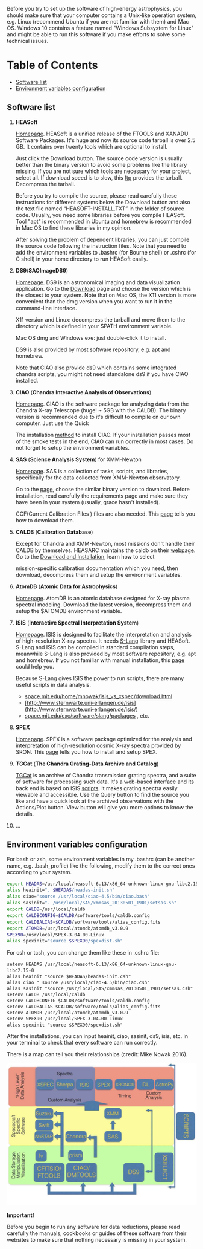 Before you try to set up the software of high-energy astrophysics, you should make sure that your computer contains a Unix-like operation system, e.g. Linux (recommend Ubuntu if you are not familiar with them) and Mac OS. Windows 10 contains a feature named "Windows Subsystem for Linux" and might be able to run this software if you make efforts to solve some technical issues.

Table of Contents
=================

* [Software list](#software-list)
* [Environment variables configuration](#environment-variables-configuration)

## Software list

1. **HEASoft**

   [Homepage](https://heasarc.gsfc.nasa.gov/docs/software/lheasoft/). HEASoft is a unified release of the FTOOLS and XANADU Software Packages. It's huge and now its source code tarball is over 2.5 GB. It contains over twenty tools which are optional to install.

   Just click the Download button. The source code version is usually better than the binary version to avoid some problems like the library missing. If you are not sure which tools are necessary for your project, select all. If download speed is to slow, this [ftp](https://heasarc.gsfc.nasa.gov/FTP/software/lheasoft/release/) provides the tarball. Decompress the tarball.

   Before you try to compile the source, please read carefully these instructions for different systems below the Download button and also the text file named “HEASOFT-INSTALL.TXT” in the folder of source code. Usually, you need some libraries before you compile HEASoft. Tool "apt" is recommended in Ubuntu and homebrew is recommended in Mac OS to find these libraries in my opinion.

   After solving the problem of dependent libraries, you can just compile the source code following the instruction files. Note that you need to add the environment variables to .bashrc (for Bourne shell) or .cshrc (for C shell) in your home directory to run HEASoft easily.

2. **DS9**(**SAOImageDS9**)

   [Homepage](http://ds9.si.edu/site/Home.html). DS9 is an astronomical imaging and data visualization application. Go to the [Download](http://ds9.si.edu/site/Download.html) page and choose the version which is the closest to your system. Note that on Mac OS, the X11 version is more convenient than the dmg version when you want to run it in the command-line interface.

   X11 version and Linux: decompress the tarball and move them to the directory which is defined in your $PATH environment variable.

   Mac OS dmg and Windows exe: just double-click it to install.

   DS9 is also provided by most software repository, e.g. apt and homebrew.

   Note that CIAO also provide ds9 which contains some integrated chandra scripts, you might not need standalone ds9 if you have CIAO installed.

3. **CIAO** (**Chandra Interactive Analysis of Observations**)

   [Homepage](http://cxc.harvard.edu/ciao/). CIAO is the software package for analyzing data from the Chandra X-ray Telescope (huge! ~ 5GB with the CALDB). The binary version is recommended due to it's difficult to compile on our own computer. Just use the Quick

   The installation [method](http://cxc.harvard.edu/ciao/download/) to install CIAO. If your installation passes most of the smoke tests in the end, CIAO can run correctly in most cases. Do not forget to setup the environment variables.

4. **SAS** (**Science Analysis System**) for XMM-Newton

   [Homepage](https://www.cosmos.esa.int/web/xmm-newton/what-is-sas). SAS is a collection of tasks, scripts, and libraries, specifically for the data collected from XMM-Newton observatory.

   Go to the [page](https://www.cosmos.esa.int/web/xmm-newton/download-and-install-sas), choose the similar binary version to download. Before installation, read carefully the requirements page and make sure they have been in your system (usually, grace hasn't installed).

   CCF(Current Calibration Files ) files are also needed. This [page](https://www.cosmos.esa.int/web/xmm-newton/current-calibration-files) tells you how to download them.

5. **CALDB** (**Calibration Database**)

   Except for Chandra and XMM-Newton, most missions don't handle their CALDB by themselves. HEASARC maintains the caldb on their [webpage](https://heasarc.gsfc.nasa.gov/docs/heasarc/caldb/caldb_intro.html). Go to the [Download and Installation](http://heasarc.gsfc.nasa.gov/docs/heasarc/caldb/install.html), learn how to select

   mission-specific calibration documentation which you need, then download, decompress them and setup the environment variables.

6. **AtomDB** (**Atomic Data for Astrophysics**)

   [Homepage](http://www.atomdb.org/). AtomDB is an atomic database designed for X-ray plasma spectral modeling. Download the latest version, decompress them and setup the $ATOMDB environment variable.

7. **ISIS** (**Interactive Spectral Interpretation System**)

   [Homepage](https://space.mit.edu/cxc/isis/). ISIS is designed to facilitate the interpretation and analysis of high-resolution X-ray spectra. It needs [S-Lang](http://www.jedsoft.org/slang/) library and HEASoft. S-Lang and ISIS can be compiled in standard compilation steps, meanwhile S-Lang is also provided by most software repository, e.g. apt and homebrew. If you not familiar with manual installation, this [page](https://space.mit.edu/cxc/isis/install.html) could help you.

   Because S-Lang gives ISIS the power to run scripts, there are many useful scripts in data analysis.

   - [space.mit.edu/home/mnowak/isis_vs_xspec/download.html](https://space.mit.edu/home/mnowak/isis_vs_xspec/download.html)
   - [http://www.sternwarte.uni-erlangen.de/isis](http://www.sternwarte.uni-erlangen.de/isis/)
   - [space.mit.edu/cxc/software/slang/packages](https://space.mit.edu/cxc/software/slang/packages/) , etc.

8. **SPEX**

   [Homepage](https://www.sron.nl/astrophysics-spex). SPEX is a software package optimized for the analysis and interpretation of high-resolution cosmic X-ray spectra provided by SRON. This [page](https://www.sron.nl/astrophysics-spex/download/linux-and-mac) tells you how to install and setup SPEX.

9. ***TG*Cat** (**The Chandra Grating-Data Archive and Catalog**)

   [TGCat](http://tgcat.mit.edu/) is an archive of Chandra transmission grating spectra, and a suite of software for processing such data. It's a web-based interface and its back end is based on ISIS [scripts](https://space.mit.edu/cxc/analysis/tgcat/index.html). It makes grating spectra easily viewable and accessible. Use the Query button to find the source you like and have a quick look at the archived observations with the Actions/Plot button. View button will give you more options to know the details.

10. ...


## Environment variables configuration

For bash or zsh, some environment variables in my .bashrc (can be another name, e.g. .bash_profile) like the following, modify them to the correct ones according to your system.

```bash
export HEADAS=/usr/local/heasoft-6.13/x86_64-unknown-linux-gnu-libc2.15-0
alias heainit=". $HEADAS/headas-init.sh"
alias ciao="source /usr/local/ciao-4.5/bin/ciao.bash"
alias sasinit=". /usr/local/SAS/xmmsas_20130501_1901/setsas.sh"
export CALDB=/usr/local/caldb
export CALDBCONFIG=$CALDB/software/tools/caldb.config
export CALDBALIAS=$CALDB/software/tools/alias_config.fits
export ATOMDB=/usr/local/atomdb/atomdb_v3.0.9
SPEX90=/usr/local/SPEX-3.04.00-Linux
alias spexinit="source $SPEX90/spexdist.sh"
```

For csh or tcsh, you can change them like these in .cshrc file:

```shell
setenv HEADAS /usr/local/heasoft-6.13/x86_64-unknown-linux-gnu-libc2.15-0
alias heainit "source $HEADAS/headas-init.csh"
alias ciao " source /usr/local/ciao-4.5/bin/ciao.csh"
alias sasinit "source /usr/local/SAS/xmmsas_20130501_1901/setsas.csh"
setenv CALDB /usr/local/caldb
setenv CALDBCONFIG $CALDB/software/tools/caldb.config
setenv CALDBALIAS $CALDB/software/tools/alias_config.fits
setenv ATOMDB /usr/local/atomdb/atomdb_v3.0.9
setenv SPEX90 /usr/local/SPEX-3.04.00-Linux
alias spexinit "source $SPEX90/spexdist.sh"
```

After the installations,  you can input heainit, ciao, sasinit, ds9, isis, etc. in your terminal to check that every software can run correctly.



There is a map can tell you their relationships (credit: Mike Nowak 2016).

![Madrid_HiRes_2016_Intro_to_ISIS](media/Madrid_HiRes_2016_Intro_to_ISIS.jpg)

**Important!**

Before you begin to run any software for data reductions, please read carefully the manuals, cookbooks or guides of these software from their websites to make sure that nothing necessary is missing in your system.

